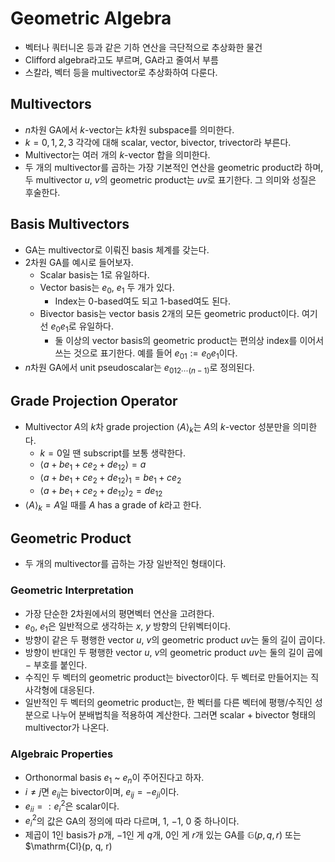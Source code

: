 # Geometric Algebra
- 벡터나 쿼터니온 등과 같은 기하 연산을 극단적으로 추상화한 물건
- Clifford algebra라고도 부르며, GA라고 줄여서 부름
- 스칼라, 벡터 등을 multivector로 추상화하여 다룬다.
## Multivectors
- $n$차원 GA에서 $k$-vector는 $k$차원 subspace를 의미한다.
- $k=0, 1, 2, 3$ 각각에 대해 scalar, vector, bivector, trivector라 부른다.
- Multivector는 여러 개의 $k$-vector 합을 의미한다.
- 두 개의 multivector를 곱하는 가장 기본적인 연산을 geometric product라 하며, 두 multivector $u$, $v$의 geometric product는 $uv$로 표기한다. 그 의미와 성질은 후술한다.
## Basis Multivectors
- GA는 multivector로 이뤄진 basis 체계를 갖는다.
- $2$차원 GA를 예시로 들어보자.
	- Scalar basis는 $1$로 유일하다.
	- Vector basis는 $e_0$, $e_1$ 두 개가 있다.
		- Index는 0-based여도 되고 1-based여도 된다.
	- Bivector basis는 vector basis 2개의 모든 geometric product이다. 여기선 $e_0e_1$로 유일하다.
		- 둘 이상의 vector basis의 geometric product는 편의상 index를 이어서 쓰는 것으로 표기한다. 예를 들어 $e_{01} := e_0 e_1$이다.
- $n$차원 GA에서 unit pseudoscalar는 $e_{0 1 2 \cdots (n-1)}$로 정의된다.
## Grade Projection Operator
- Multivector $A$의 $k$차 grade projection ${\left< A \right>}_k$는 $A$의 $k$-vector 성분만을 의미한다.
	- $k = 0$일 땐 subscript를 보통 생략한다.
	- ${\left< a + be_1 + ce_2 + de_{12} \right>} = a$
	- ${\left< a + be_1 + ce_2 + de_{12} \right>}_1 = be_1+ce_2$
	- ${\left< a + be_1 + ce_2 + de_{12} \right>}_2 = de_{12}$
- ${\left< A \right>}_k = A$일 때를 $A$ has a grade of $k$라고 한다.
## Geometric Product
- 두 개의 multivector를 곱하는 가장 일반적인 형태이다.
### Geometric Interpretation
- 가장 단순한 2차원에서의 평면벡터 연산을 고려한다.
- $e_0$, $e_1$은 일반적으로 생각하는 $x$, $y$ 방향의 단위벡터이다.
- 방향이 같은 두 평행한 vector $u$, $v$의 geometric product $uv$는 둘의 길이 곱이다.
- 방향이 반대인 두 평행한 vector $u$, $v$의 geometric product $uv$는 둘의 길이 곱에 $-$ 부호를 붙인다.
- 수직인 두 벡터의 geometric product는 bivector이다. 두 벡터로 만들어지는 직사각형에 대응된다.
- 일반적인 두 벡터의 geometric product는, 한 벡터를 다른 벡터에 평행/수직인 성분으로 나누어 분배법칙을 적용하여 계산한다. 그러면 scalar + bivector 형태의 multivector가 나온다.
### Algebraic Properties
- Orthonormal basis $e_1$ ~ $e_n$이 주어진다고 하자.
- $i \ne j$면 $e_{ij}$는 bivector이며, $e_{ij} = -e_{ji}$이다.
- $e_{ii} =: e_i^2$은 scalar이다.
- $e_i^2$의 값은 GA의 정의에 따라 다르며, $1$, $-1$, $0$ 중 하나이다.
- 제곱이 $1$인 basis가 $p$개, $-1$인 게 $q$개, $0$인 게 $r$개 있는 GA를 $\mathbb{G}(p, q, r)$ 또는 $\mathrm{Cl}(p, q, r)